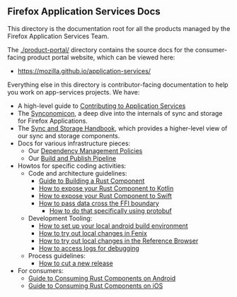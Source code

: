 ## Firefox Application Services Docs

This directory is the documentation root for all the products managed by the
Firefox Application Services Team.

The [./product-portal/](product-portal) directory contains the source docs for
the consumer-facing product portal website, which can be viewed here:

  * https://mozilla.github.io/application-services/
  
Everything else in this directory is contributor-facing documentation to help
you work on app-services projects.  We have:

  * A high-level guide to [Contributing to Application Services](./contributing.md)
  * The [Synconomicon](https://mozilla.github.io/application-services/synconomicon/), a deep dive into the internals of sync and storage for Firefox Applications.
  * The [Sync and Storage Handbook](https://mozilla.github.io/application-services/sync-storage-handbook/index.html), which provides a higher-level view of our sync and storage components.
  * Docs for various infrastructure pieces:
    * Our [Dependency Management Policies](./dependency-management.md)
    * Our [Build and Publish Pipeline](./build-and-publish-pipeline.md)
  * Howtos for specific coding activities:
    * Code and architecture guidelines:
      * [Guide to Building a Rust Component](./howtos/building-a-rust-component.md)
      * [How to expose your Rust Component to Kotlin](./howtos/exposing-rust-components-to-kotlin.md)
      * [How to expose your Rust Component to Swift](./howtos/exposing-rust-components-to-swift.md)
      * [How to pass data cross the FFI boundary](./howtos/when-to-use-what-in-the-ffi.md)
        * [How to do that specifically using protobuf](./howtos/passing-protobuf-data-over-ffi.md)
    * Development Tooling:
      * [How to set up your local android build environment](./howtos/setup-android-build-environment.md)
      * [How to try out local changes in Fenix](./howtos/locally-published-components-in-fenix.md)
      * [How to try out local changes in the Reference Browser](./howtos/working-with-reference-browser.md)
      * [How to access logs for debugging](./logging.md)
    * Process guidelines:
      * [How to cut a new release](./howtos/cut-a-new-release.md)
  * For consumers:
    * [Guide to Consuming Rust Components on Android](./howtos/consuming-rust-components-on-android.md)
    * [Guide to Consuming Rust Components on iOS](./howtos/consuming-rust-components-on-ios.md)